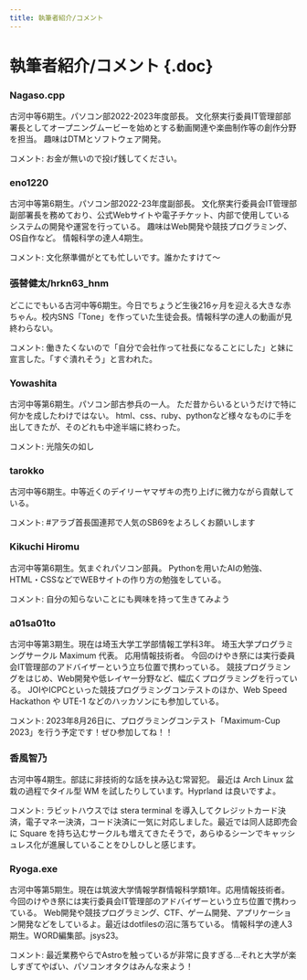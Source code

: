 ```yaml
---
title: 執筆者紹介/コメント
---
```


# 執筆者紹介/コメント {.doc}

### Nagaso.cpp
古河中等6期生。パソコン部2022-2023年度部長。
文化祭実行委員IT管理部部署長としてオープニングムービーを始めとする動画関連や楽曲制作等の創作分野を担当。
趣味はDTMとソフトウェア開発。

コメント: お金が無いので投げ銭してください。

### eno1220

古河中等第6期生。パソコン部2022-23年度副部長。
文化祭実行委員会IT管理部副部署長を務めており、公式Webサイトや電子チケット、内部で使用しているシステムの開発や運営を行っている。
趣味はWeb開発や競技プログラミング、OS自作など。
情報科学の達人4期生。

コメント: 文化祭準備がとても忙しいです。誰かたすけて〜

### 張替健太/hrkn63_hnm

どこにでもいる古河中等6期生。今日でちょうど生後216ヶ月を迎える大きな赤ちゃん。校内SNS「Tone」を作っていた生徒会長。情報科学の達人の動画が見終わらない。

コメント: 働きたくないので「自分で会社作って社長になることにした」と妹に宣言した。「すぐ潰れそう」と言われた。

### Yowashita

古河中等第6期生。パソコン部古参兵の一人。
ただ昔からいるというだけで特に何かを成したわけではない。
html、css、ruby、pythonなど様々なものに手を出してきたが、そのどれも中途半端に終わった。

コメント: 光陰矢の如し

### tarokko

古河中等6期生。中等近くのデイリーヤマザキの売り上げに微力ながら貢献している。

コメント: #アラブ首長国連邦で人気のSB69をよろしくお願いします

### Kikuchi Hiromu

古河中等第6期生。気まぐれパソコン部員。
Pythonを用いたAIの勉強、HTML・CSSなどでWEBサイトの作り方の勉強をしている。

コメント: 自分の知らないことにも興味を持って生きてみよう

### a01sa01to

古河中等第3期生。現在は埼玉大学工学部情報工学科3年。
埼玉大学プログラミングサークル Maximum 代表。
応用情報技術者。
今回のけやき祭には実行委員会IT管理部のアドバイザーという立ち位置で携わっている。
競技プログラミングをはじめ、Web開発や低レイヤー分野など、幅広くプログラミングを行っている。
JOIやICPCといった競技プログラミングコンテストのほか、Web Speed Hackathon や UTE-1 などのハッカソンにも参加している。

コメント: 2023年8月26日に、プログラミングコンテスト「Maximum-Cup 2023」を行う予定です！ぜひ参加してね！！

### 香風智乃

古河中等4期生。部誌に非技術的な話を挟み込む常習犯。
最近は Arch Linux 盆栽の過程でタイル型 WM を試したりしています。Hyprland は良いですよ。

コメント: ラビットハウスでは stera terminal を導入してクレジットカード決済，電子マネー決済，コード決済に一気に対応しました。最近では同人誌即売会に Square を持ち込むサークルも増えてきたそうで，あらゆるシーンでキャッシュレス化が進展していることをひしひしと感じます。

### Ryoga.exe

古河中等第5期生。現在は筑波大学情報学群情報科学類1年。応用情報技術者。
今回のけやき祭には実行委員会IT管理部のアドバイザーという立ち位置で携わっている。
Web開発や競技プログラミング、CTF、ゲーム開発、アプリケーション開発などをしているよ。最近はdotfilesの沼に落ちている。
情報科学の達人3期生。WORD編集部。jsys23。

コメント: 最近業務やらでAstroを触っているが非常に良すぎる…それと大学が楽しすぎてやばい、パソコンオタクはみんな来よう！